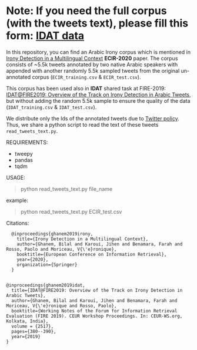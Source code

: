 # Note: If you need the full corpus (with the tweets text), please fill this form: [IDAT data](https://forms.gle/FsgZrbv5YfR5Jibx6)

In this repository, you can find an Arabic Irony corpus which is mentioned in [Irony Detection in a Multilingual Context](https://www.google.com) **ECIR-2020** paper.
The corpus consists of ~5.5k tweets annotated by two native Arabic speakers with appended with another randomly 5.5k sampled tweets from the original un-annotated corpus (`ECIR_training.csv` & `ECIR_test.csv`).

This corpus has been used also in **IDAT** shared task at FIRE-2019: [IDAT@FIRE2019: Overview of the Track on Irony Detection in Arabic Tweets](http://ceur-ws.org/Vol-2517/T4-1.pdf), but without adding the random 5.5k sample to ensure the quality of the data (`IDAT_training.csv` & `IDAT_test.csv`).


We distribute only the Ids of the annotated tweets due to [Twitter policy](https://developer.twitter.com/en/developer-terms/agreement-and-policy). Thus, we share a python script to read the text of these tweets `read_tweets_text.py`.

REQUIREMENTS:
- tweepy
- pandas 
- tqdm

USAGE:
> python read_tweets_text.py file_name

example:
> python read_tweets_text.py ECIR_test.csv

Citations:

      @inproceedings{ghanem2019irony,
        title={Irony Detection in a Multilingual Context},
        author={Ghanem, Bilal and Karoui, Jihen and Benamara, Farah and Rosso, Paolo and Moriceau, V{\'e}ronique},
        booktitle={European Conference on Information Retrieval},
        year={2020},
        organization={Springer}
      }


    @inproceedings{ghanem2019idat,
      title={IDAT@FIRE2019: Overview of the Track on Irony Detection in Arabic Tweets},
      author={Ghanem, Bilal and Karoui, Jihen and Benamara, Farah and Moriceau, V{\'e}ronique and Rosso, Paolo},
      booktitle={Working Notes of the Forum for Information Retrieval Evaluation (FIRE 2019). CEUR Workshop Proceedings. In: CEUR-WS.org, Kolkata, India},
      volume = {2517},
      pages={380--390},
      year={2019}
    }

